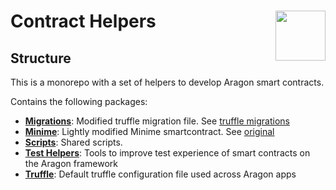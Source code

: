 # Contract Helpers <img align="right" src="https://raw.githubusercontent.com/aragon/design/master/readme-logo.png" height="80px" />

## Structure

This is a monorepo with a set of helpers to develop Aragon smart contracts.

Contains the following packages:

- **[Migrations](packages/migrations)**: Modified truffle migration file. See [truffle migrations](https://truffleframework.com/docs/truffle/getting-started/running-migrations)
- **[Minime](packages/minime)**: Lightly modified Minime smartcontract. See [original](https://github.com/Giveth/minime)
- **[Scripts](packages/scripts)**: Shared scripts.
- **[Test Helpers](packages/test-helpers)**: Tools to improve test experience of smart contracts on the Aragon framework
- **[Truffle](packages/truffle)**: Default truffle configuration file used across Aragon apps